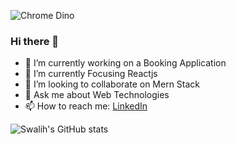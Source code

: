 

![Chrome Dino](https://mir-s3-cdn-cf.behance.net/project_modules/max_1200/4ff07986208593.5d9a654e92f36.gif)

### Hi there 👋

<!--
**ahmadswalih/ahmadswalih** is a ✨ _special_ ✨ repository because its `README.md` (this file) appears on your GitHub profile.

Here are some ideas to get you started:
- 😄 Pronouns: ...
- ⚡ Fun fact: ...

-->
- 🔭 I’m currently working on a Booking Application
- 🌱 I’m currently Focusing Reactjs 
- 👯 I’m looking to collaborate on Mern Stack
- 💬 Ask me about Web Technologies
- 📫 How to reach me: <a href="https://www.linkedin.com/in/ahmad-swalih-cm-6429881b5/">LinkedIn</a>
 
![Swalih's GitHub stats](https://github-readme-stats.vercel.app/api?username=ahmadswalih&theme=dark&show_icons=true)
